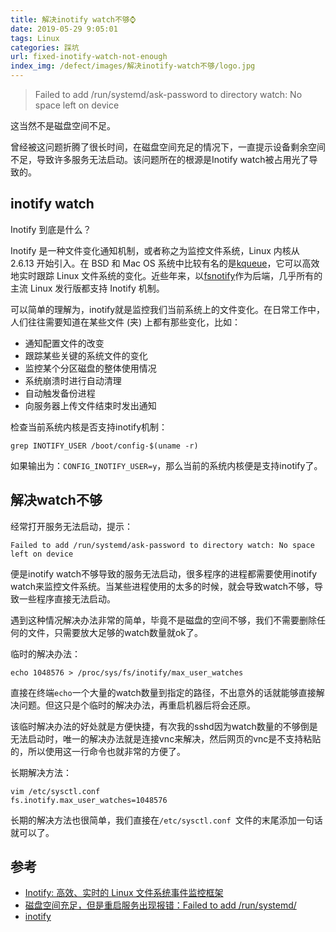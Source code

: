 ```yaml
---
title: 解决inotify watch不够⌚
date: 2019-05-29 9:05:01
tags: Linux
categories: 踩坑
url: fixed-inotify-watch-not-enough
index_img: /defect/images/解决inotify-watch不够/logo.jpg
---
```


> Failed to add /run/systemd/ask-password to directory watch: No space left on device

这当然不是磁盘空间不足。

曾经被这问题折腾了很长时间，在磁盘空间充足的情况下，一直提示设备剩余空间不足，导致许多服务无法启动。该问题所在的根源是Inotify watch被占用光了导致的。

## inotify watch

Inotify 到底是什么？

Inotify 是一种文件变化通知机制，或者称之为监控文件系统，Linux 内核从 2.6.13 开始引入。在 BSD 和 Mac OS 系统中比较有名的是[kqueue](http://wiki.netbsd.se/kqueue_tutorial)，它可以高效地实时跟踪 Linux 文件系统的变化。近些年来，以[fsnotify](http://git.kernel.org/?p=linux/kernel/git/torvalds/linux-2.6.git;a=commitdiff;h=90586523eb4b349806887c62ee70685a49415124)作为后端，几乎所有的主流 Linux 发行版都支持 Inotify 机制。

可以简单的理解为，inotify就是监控我们当前系统上的文件变化。在日常工作中，人们往往需要知道在某些文件 (夹) 上都有那些变化，比如：

- 通知配置文件的改变
- 跟踪某些关键的系统文件的变化
- 监控某个分区磁盘的整体使用情况
- 系统崩溃时进行自动清理
- 自动触发备份进程
- 向服务器上传文件结束时发出通知

检查当前系统内核是否支持inotify机制：

```
grep INOTIFY_USER /boot/config-$(uname -r)
```

如果输出为：`CONFIG_INOTIFY_USER=y`，那么当前的系统内核便是支持inotify了。

## 解决watch不够

经常打开服务无法启动，提示：

```
Failed to add /run/systemd/ask-password to directory watch: No space left on device
```

便是inotify watch不够导致的服务无法启动，很多程序的进程都需要使用inotify watch来监控文件系统。当某些进程使用的太多的时候，就会导致watch不够，导致一些程序直接无法启动。

遇到这种情况解决办法非常的简单，毕竟不是磁盘的空间不够，我们不需要删除任何的文件，只需要放大足够的watch数量就ok了。

临时的解决办法：

```
echo 1048576 > /proc/sys/fs/inotify/max_user_watches
```

直接在终端`echo`一个大量的watch数量到指定的路径，不出意外的话就能够直接解决问题。但这只是个临时的解决办法，再重启机器后将会还原。

该临时解决办法的好处就是方便快捷，有次我的sshd因为watch数量的不够倒是无法启动时，唯一的解决办法就是连接vnc来解决，然后网页的vnc是不支持粘贴的，所以使用这一行命令也就非常的方便了。

长期解决方法：

```
vim /etc/sysctl.conf 
fs.inotify.max_user_watches=1048576
```

长期的解决方法也很简单，我们直接在`/etc/sysctl.conf `文件的末尾添加一句话就可以了。

## 参考

* [Inotify: 高效、实时的 Linux 文件系统事件监控框架](<https://www.infoq.cn/article/inotify-linux-file-system-event-monitoring>)
* [磁盘空间充足，但是重启服务出现报错：Failed to add /run/systemd/](<https://blog.51cto.com/zhanx/2339983>)
* [inotify](<https://zh.wikipedia.org/wiki/Inotify>)